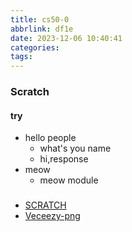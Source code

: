 ```yaml
---
title: cs50-0
abbrlink: df1e
date: 2023-12-06 10:40:41
categories:
tags:
---
```


### Scratch
#### try
+ hello people
	+ what's you name
	+ hi,response
+ meow
	+ meow module

<!--more-->

### 
+ [SCRATCH](https://scratch.mit.edu/)
+ [Veceezy-png](https://www.vecteezy.com/search?qterm=cartoon-can&content_type=png)
